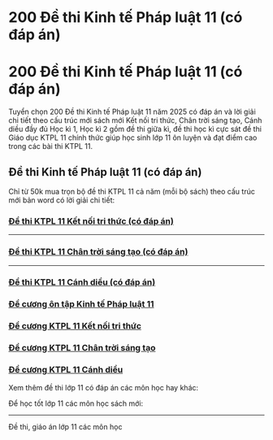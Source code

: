 # 200 Đề thi Kinh tế Pháp luật 11 (có đáp án)

# 200 Đề thi Kinh tế Pháp luật 11 (có đáp án)

Tuyển chọn 200 Đề thi Kinh tế Pháp luật 11 năm 2025 có đáp án và lời giải chi tiết theo cấu trúc mới sách mới Kết nối tri thức, Chân trời sáng tạo, Cánh diều đầy đủ Học kì 1, Học kì 2 gồm đề thi giữa kì, đề thi học kì cực sát đề thi Giáo dục KTPL 11 chính thức giúp học sinh lớp 11 ôn luyện và đạt điểm cao trong các bài thi KTPL 11.

## Đề thi Kinh tế Pháp luật 11 (có đáp án)

Chỉ từ 50k mua trọn bộ đề thi KTPL 11 cả năm (mỗi bộ sách) theo cấu trúc mới bản word có lời giải chi tiết:

### [**Đề thi KTPL 11 Kết nối tri thức (có đáp án)**](https://vietjack.com/de-kiem-tra-lop-11/de-thi-kinh-te-phap-luat-11-ket-noi-tri-thuc.jsp)

* * *

### [**Đề thi KTPL 11 Chân trời sáng tạo (có đáp án)**](https://vietjack.com/de-kiem-tra-lop-11/de-thi-kinh-te-phap-luat-11-chan-troi-sang-tao.jsp)

* * *

### [**Đề thi KTPL 11 Cánh diều (có đáp án)**](https://vietjack.com/de-kiem-tra-lop-11/de-thi-kinh-te-phap-luat-11-canh-dieu.jsp)

### [**Đề cương ôn tập Kinh tế Pháp luật 11**](https://vietjack.com/de-kiem-tra-lop-11/de-cuong-ktpl-lop-11.jsp)

### [**Đề cương KTPL 11 Kết nối tri thức**](https://vietjack.com/de-kiem-tra-lop-11/de-cuong-ktpl-lop-11-ket-noi-tri-thuc.jsp)

### [**Đề cương KTPL 11 Chân trời sáng tạo**](https://vietjack.com/de-kiem-tra-lop-11/de-cuong-ktpl-lop-11-chan-troi-sang-tao.jsp)

### [**Đề cương KTPL 11 Cánh diều**](https://vietjack.com/de-kiem-tra-lop-11/de-cuong-ktpl-lop-11-canh-dieu.jsp)

Xem thêm đề thi lớp 11 có đáp án các môn học hay khác:

Để học tốt lớp 11 các môn học sách mới:

* * *

Đề thi, giáo án lớp 11 các môn học
